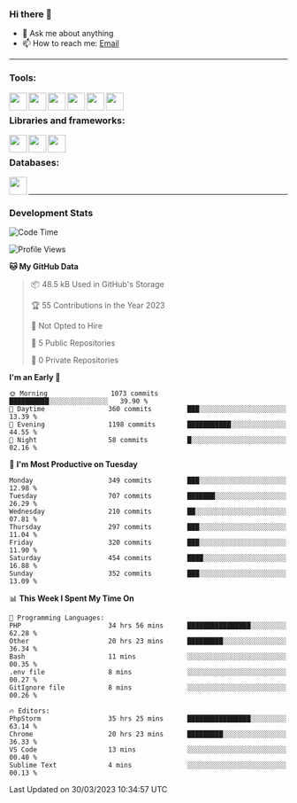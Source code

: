 ### Hi there 👋

- 💬 Ask me about anything
- 📫 How to reach me: [Email]

---

### Tools:
<img align='left' height="32" width="32" src="https://cdn.jsdelivr.net/npm/simple-icons@4.8.0/icons/phpstorm.svg" />
<img align='left' height="32" width="32" src="https://cdn.jsdelivr.net/npm/simple-icons@4.8.0/icons/webstorm.svg" />
<img align='left' height="32" width="32" src="https://cdn.jsdelivr.net/npm/simple-icons@4.8.0/icons/visualstudiocode.svg" />
<img align='left' height="32" width="32" src="https://cdn.jsdelivr.net/npm/simple-icons@4.8.0/icons/sublimetext.svg" />
<img align='left' height="32" width="32" src="https://cdn.jsdelivr.net/npm/simple-icons@4.8.0/icons/laragon.svg" />
<img align='left' height="32" width="32" src="https://cdn.jsdelivr.net/npm/simple-icons@4.8.0/icons/docker.svg" />
<br>

### Libraries and frameworks:
<img align='left' height="32" width="32" src="https://cdn.jsdelivr.net/npm/simple-icons@4.8.0/icons/laravel.svg" />
<img align='left' height="32" width="32" src="https://cdn.jsdelivr.net/npm/simple-icons@4.8.0/icons/vue-dot-js.svg" />
<img align='left' height="32" width="32" src="https://cdn.jsdelivr.net/npm/simple-icons@4.8.0/icons/jquery.svg" />
<br>

### Databases:
<img align='left' height="32" width="32" src="https://cdn.jsdelivr.net/npm/simple-icons@4.8.0/icons/mysql.svg" />
<br>

---
### Development Stats
<!--START_SECTION:waka-->
![Code Time](http://img.shields.io/badge/Code%20Time-1%2C220%20hrs%2031%20mins-blue)

![Profile Views](http://img.shields.io/badge/Profile%20Views-0-blue)

**🐱 My GitHub Data** 

> 📦 48.5 kB Used in GitHub's Storage 
 > 
> 🏆 55 Contributions in the Year 2023
 > 
> 🚫 Not Opted to Hire
 > 
> 📜 5 Public Repositories 
 > 
> 🔑 0 Private Repositories 
 > 
**I'm an Early 🐤** 

```text
🌞 Morning                1073 commits        ██████████░░░░░░░░░░░░░░░   39.90 % 
🌆 Daytime                360 commits         ███░░░░░░░░░░░░░░░░░░░░░░   13.39 % 
🌃 Evening                1198 commits        ███████████░░░░░░░░░░░░░░   44.55 % 
🌙 Night                  58 commits          █░░░░░░░░░░░░░░░░░░░░░░░░   02.16 % 
```
📅 **I'm Most Productive on Tuesday** 

```text
Monday                   349 commits         ███░░░░░░░░░░░░░░░░░░░░░░   12.98 % 
Tuesday                  707 commits         ███████░░░░░░░░░░░░░░░░░░   26.29 % 
Wednesday                210 commits         ██░░░░░░░░░░░░░░░░░░░░░░░   07.81 % 
Thursday                 297 commits         ███░░░░░░░░░░░░░░░░░░░░░░   11.04 % 
Friday                   320 commits         ███░░░░░░░░░░░░░░░░░░░░░░   11.90 % 
Saturday                 454 commits         ████░░░░░░░░░░░░░░░░░░░░░   16.88 % 
Sunday                   352 commits         ███░░░░░░░░░░░░░░░░░░░░░░   13.09 % 
```


📊 **This Week I Spent My Time On** 

```text
💬 Programming Languages: 
PHP                      34 hrs 56 mins      ████████████████░░░░░░░░░   62.28 % 
Other                    20 hrs 23 mins      █████████░░░░░░░░░░░░░░░░   36.34 % 
Bash                     11 mins             ░░░░░░░░░░░░░░░░░░░░░░░░░   00.35 % 
.env file                8 mins              ░░░░░░░░░░░░░░░░░░░░░░░░░   00.27 % 
GitIgnore file           8 mins              ░░░░░░░░░░░░░░░░░░░░░░░░░   00.26 % 

🔥 Editors: 
PhpStorm                 35 hrs 25 mins      ████████████████░░░░░░░░░   63.14 % 
Chrome                   20 hrs 23 mins      █████████░░░░░░░░░░░░░░░░   36.33 % 
VS Code                  13 mins             ░░░░░░░░░░░░░░░░░░░░░░░░░   00.40 % 
Sublime Text             4 mins              ░░░░░░░░░░░░░░░░░░░░░░░░░   00.13 % 
```


 Last Updated on 30/03/2023 10:34:57 UTC
<!--END_SECTION:waka-->

[huyviet]: https://huyviet.vn/
[EMAIl]: https://mail.google.com/mail/u/0/?fs=1&tf=cm&source=mailto&to=huynguyenviet0110@gmail.com
